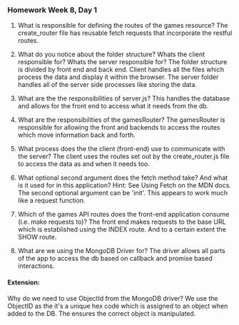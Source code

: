 ### Homework Week 8, Day 1

1. What is responsible for defining the routes of the games resource?
The create_router file has reusable fetch requests that incorporate the restful routes.

2. What do you notice about the folder structure? Whats the client responsible for? Whats the server responsible for?
The folder structure is divided by front end and back end. Client handles all the files which process the data and display it within the browser. The server folder handles all of the server side processes like storing the data.

3. What are the the responsibilities of server.js?
This handles the database and allows for the front end to access what it needs from the db.

4. What are the responsibilities of the gamesRouter?
The gamesRouter is responsible for allowing the front and backends to access the routes which move information back and forth.

5. What process does the the client (front-end) use to communicate with the server?
The client uses the routes set out by the create_router.js file to access the data as and when it needs too.

6. What optional second argument does the fetch method take? And what is it used for in this application? Hint: See Using Fetch on the MDN docs.
The second optional argument can be 'init'. This appears to work much like a request function.

7. Which of the games API routes does the front-end application consume (i.e. make requests to)?
The front end makes requests to the base URL which is established using the INDEX route. And to a certain extent the SHOW route.

8. What are we using the MongoDB Driver for?
The driver allows all parts of the app to access the db based on callback and promise based interactions.

#### Extension:
Why do we need to use ObjectId from the MongoDB driver?
We use the ObjectID as the it's a unique hex code which is assigned to an object when added to the DB. The ensures the correct object is manipulated.
